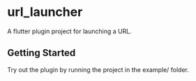 # url_launcher

A flutter plugin project for launching a URL.

## Getting Started

Try out the plugin by running the project in the example/ folder.

